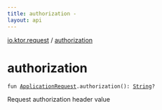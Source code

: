 ```yaml
---
title: authorization - 
layout: api
---
```


<div class='api-docs-breadcrumbs'><a href="index.html">io.ktor.request</a> / <a href="./authorization.html">authorization</a></div>

# authorization

<div class="signature"><code><span class="keyword">fun </span><a href="-application-request/index.html"><span class="identifier">ApplicationRequest</span></a><span class="symbol">.</span><span class="identifier">authorization</span><span class="symbol">(</span><span class="symbol">)</span><span class="symbol">: </span><a href="https://kotlinlang.org/api/latest/jvm/stdlib/kotlin/-string/index.html"><span class="identifier">String</span></a><span class="symbol">?</span></code></div>

Request authorization header value

